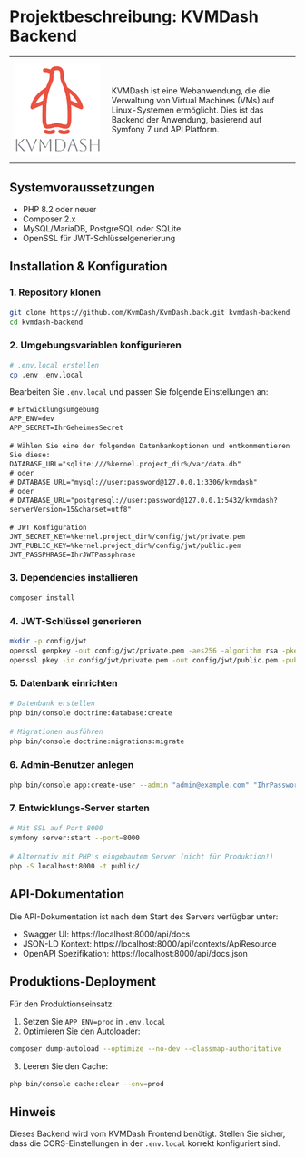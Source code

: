 # Projektbeschreibung: KVMDash Backend

<table style="border-collapse: collapse; width: 100%;">
    <tr>
        <td style="width: 150px; padding: 10px; vertical-align: middle;">
            <img src="https://github.com/KvmDash/.github/raw/main/profile/kvmdash.svg" alt="KvmDash Logo" style="max-width: 100%;">
        </td>
        <td style="padding: 10px; vertical-align: middle;">
            KVMDash ist eine Webanwendung, die die Verwaltung von Virtual Machines (VMs) auf Linux-Systemen ermöglicht. 
            Dies ist das Backend der Anwendung, basierend auf Symfony 7 und API Platform.</td>
    </tr>
</table>

## Systemvoraussetzungen

* PHP 8.2 oder neuer
* Composer 2.x
* MySQL/MariaDB, PostgreSQL oder SQLite
* OpenSSL für JWT-Schlüsselgenerierung

## Installation & Konfiguration

### 1. Repository klonen

```bash
git clone https://github.com/KvmDash/KvmDash.back.git kvmdash-backend
cd kvmdash-backend
```

### 2. Umgebungsvariablen konfigurieren

```bash
# .env.local erstellen
cp .env .env.local
```

Bearbeiten Sie `.env.local` und passen Sie folgende Einstellungen an:

```env
# Entwicklungsumgebung
APP_ENV=dev
APP_SECRET=IhrGeheimesSecret

# Wählen Sie eine der folgenden Datenbankoptionen und entkommentieren Sie diese:
DATABASE_URL="sqlite:///%kernel.project_dir%/var/data.db"
# oder
# DATABASE_URL="mysql://user:password@127.0.0.1:3306/kvmdash"
# oder
# DATABASE_URL="postgresql://user:password@127.0.0.1:5432/kvmdash?serverVersion=15&charset=utf8"

# JWT Konfiguration
JWT_SECRET_KEY=%kernel.project_dir%/config/jwt/private.pem
JWT_PUBLIC_KEY=%kernel.project_dir%/config/jwt/public.pem
JWT_PASSPHRASE=IhrJWTPassphrase
```

### 3. Dependencies installieren

```bash
composer install
```

### 4. JWT-Schlüssel generieren

```bash
mkdir -p config/jwt
openssl genpkey -out config/jwt/private.pem -aes256 -algorithm rsa -pkeyopt rsa_keygen_bits:4096
openssl pkey -in config/jwt/private.pem -out config/jwt/public.pem -pubout
```

### 5. Datenbank einrichten

```bash
# Datenbank erstellen
php bin/console doctrine:database:create

# Migrationen ausführen
php bin/console doctrine:migrations:migrate
```

### 6. Admin-Benutzer anlegen

```bash
php bin/console app:create-user --admin "admin@example.com" "IhrPasswort"
```

### 7. Entwicklungs-Server starten

```bash
# Mit SSL auf Port 8000
symfony server:start --port=8000

# Alternativ mit PHP's eingebautem Server (nicht für Produktion!)
php -S localhost:8000 -t public/
```

## API-Dokumentation

Die API-Dokumentation ist nach dem Start des Servers verfügbar unter:
- Swagger UI: https://localhost:8000/api/docs
- JSON-LD Kontext: https://localhost:8000/api/contexts/ApiResource
- OpenAPI Spezifikation: https://localhost:8000/api/docs.json



## Produktions-Deployment

Für den Produktionseinsatz:

1. Setzen Sie `APP_ENV=prod` in `.env.local`
2. Optimieren Sie den Autoloader:
```bash
composer dump-autoload --optimize --no-dev --classmap-authoritative
```
3. Leeren Sie den Cache:
```bash
php bin/console cache:clear --env=prod
```

## Hinweis

Dieses Backend wird vom KVMDash Frontend benötigt. Stellen Sie sicher, dass die CORS-Einstellungen in der `.env.local` korrekt konfiguriert sind.